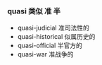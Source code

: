 ### quasi 类似 准 半

- quasi-judicial  准司法性的
- quasi-historical 似属历史的
- quasi-official 半官方的
- quasi-war 准战争的